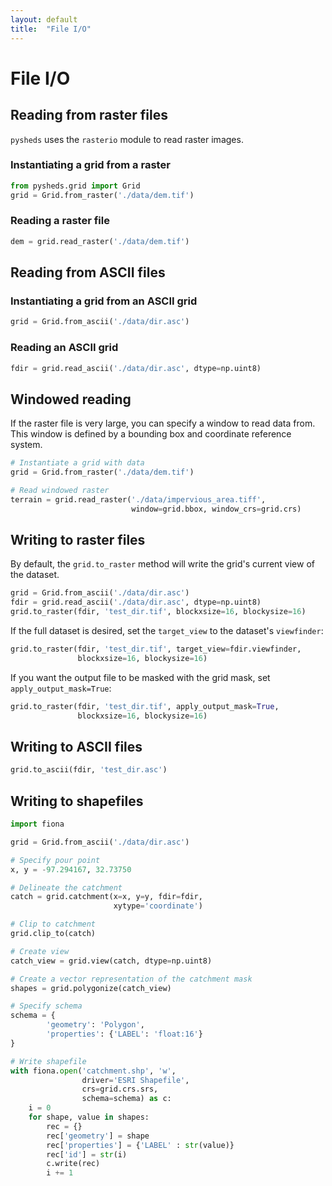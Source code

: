 ```yaml
---
layout: default
title:  "File I/O"
---
```


# File I/O

## Reading from raster files

`pysheds` uses the `rasterio` module to read raster images. 

### Instantiating a grid from a raster

```python
from pysheds.grid import Grid
grid = Grid.from_raster('./data/dem.tif')
```

### Reading a raster file

```python
dem = grid.read_raster('./data/dem.tif')
```

## Reading from ASCII files

### Instantiating a grid from an ASCII grid

```python
grid = Grid.from_ascii('./data/dir.asc')
```

### Reading an ASCII grid

```python
fdir = grid.read_ascii('./data/dir.asc', dtype=np.uint8)
```

## Windowed reading

If the raster file is very large, you can specify a window to read data from. This window is defined by a bounding box and coordinate reference system.

```python
# Instantiate a grid with data
grid = Grid.from_raster('./data/dem.tif')

# Read windowed raster
terrain = grid.read_raster('./data/impervious_area.tiff',
                           window=grid.bbox, window_crs=grid.crs)
```

## Writing to raster files

By default, the `grid.to_raster` method will write the grid's current view of the dataset.

```python
grid = Grid.from_ascii('./data/dir.asc')
fdir = grid.read_ascii('./data/dir.asc', dtype=np.uint8)
grid.to_raster(fdir, 'test_dir.tif', blockxsize=16, blockysize=16)
```

If the full dataset is desired, set the `target_view` to the dataset's `viewfinder`:

```python
grid.to_raster(fdir, 'test_dir.tif', target_view=fdir.viewfinder,
               blockxsize=16, blockysize=16)
```

If you want the output file to be masked with the grid mask, set `apply_output_mask=True`:

```python
grid.to_raster(fdir, 'test_dir.tif', apply_output_mask=True,
               blockxsize=16, blockysize=16)
```

## Writing to ASCII files

```python
grid.to_ascii(fdir, 'test_dir.asc')
```

## Writing to shapefiles

```python
import fiona

grid = Grid.from_ascii('./data/dir.asc')

# Specify pour point
x, y = -97.294167, 32.73750

# Delineate the catchment
catch = grid.catchment(x=x, y=y, fdir=fdir,
                       xytype='coordinate')

# Clip to catchment
grid.clip_to(catch)

# Create view
catch_view = grid.view(catch, dtype=np.uint8)

# Create a vector representation of the catchment mask
shapes = grid.polygonize(catch_view)

# Specify schema
schema = {
        'geometry': 'Polygon',
        'properties': {'LABEL': 'float:16'}
}

# Write shapefile
with fiona.open('catchment.shp', 'w',
                driver='ESRI Shapefile',
                crs=grid.crs.srs,
                schema=schema) as c:
    i = 0
    for shape, value in shapes:
        rec = {}
        rec['geometry'] = shape
        rec['properties'] = {'LABEL' : str(value)}
        rec['id'] = str(i)
        c.write(rec)
        i += 1
```

